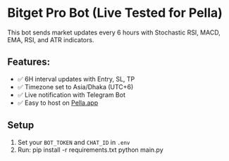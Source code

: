 # Bitget Pro Bot (Live Tested for Pella)

This bot sends market updates every 6 hours with Stochastic RSI, MACD, EMA, RSI, and ATR indicators.

## Features:
- ✅ 6H interval updates with Entry, SL, TP
- ✅ Timezone set to Asia/Dhaka (UTC+6)
- ✅ Live notification with Telegram Bot
- ✅ Easy to host on [Pella.app](https://pella.app)

## Setup
1. Set your `BOT_TOKEN` and `CHAT_ID` in `.env`
2. Run:
   pip install -r requirements.txt
   python main.py